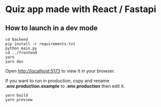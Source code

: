 # Quiz app made with React / Fastapi

## How to launch in a dev mode
```console
cd backend
pip install -r requirements.txt
python main.py
cd ../frontend
yarn
yarn dev
```
Open [http://localhost:5173](http://localhost:5173) to view it in your browser.

If you want to run in production, copy and rename **.env.production.example** to **.env.production** then edit it.
```console
yarn build
yarn preview
```
